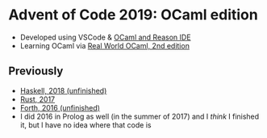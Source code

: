 # Advent of Code 2019: OCaml edition

- Developed using VSCode & [OCaml and Reason IDE](https://marketplace.visualstudio.com/items?itemName=freebroccolo.reasonml)
- Learning OCaml via [Real World OCaml, 2nd edition](http://dev.realworldocaml.org/toc.html)

## Previously

- [Haskell, 2018 (unfinished)](https://github.com/modernserf/aoc-2018)
- [Rust, 2017](https://github.com/modernserf/aoc-2017)
- [Forth, 2016 (unfinished)](https://github.com/modernserf/advent-of-code)
- I did 2016 in Prolog as well (in the summer of 2017) and I _think_ I finished it, but I have no idea where that code is
